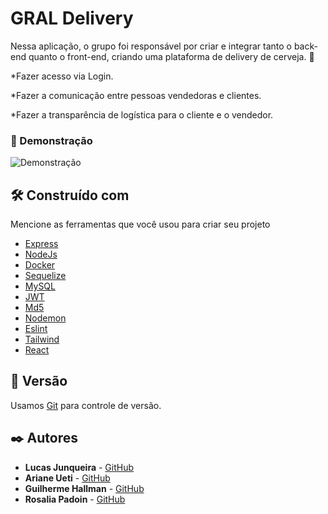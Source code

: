 # GRAL Delivery

Nessa aplicação, o grupo foi responsável por criar e integrar tanto o back-end quanto o front-end, criando uma plataforma de delivery de cerveja. :beers:

*Fazer acesso via Login.

*Fazer a comunicação entre pessoas vendedoras e clientes.

*Fazer a transparência de logística para o cliente e o vendedor.

### 🔧 Demonstração

![Demonstração](https://github.com/lucaadev/TFC/blob/main/Demonstra%C3%A7%C3%A3o.gif)

## 🛠️ Construído com

Mencione as ferramentas que você usou para criar seu projeto

* [Express](https://expressjs.com/pt-br/)
* [NodeJs](https://nodejs.org/en/)
* [Docker](https://www.docker.com/)
* [Sequelize](https://sequelize.org/)
* [MySQL](https://www.mysql.com/)
* [JWT](https://www.npmjs.com/package/jsonwebtoken)
* [Md5](https://www.npmjs.com/package/md5)
* [Nodemon](https://www.npmjs.com/package/nodemon)
* [Eslint](https://eslint.org/)
* [Tailwind]([https://jestjs.io/pt-BR/](https://tailwindcss.com/))
* [React](https://reactjs.org/)

## 📌 Versão

Usamos [Git](https://git-scm.com/) para controle de versão.
## ✒️ Autores

* **Lucas Junqueira** - [GitHub](https://github.com/lucaadev)
* **Ariane Ueti** - [GitHub](https://github.com/uetiari)
* **Guilherme Hallman** - [GitHub](https://github.com/guilherme-hallmann)
* **Rosalia Padoin** - [GitHub](https://github.com/Ro-padoin)
